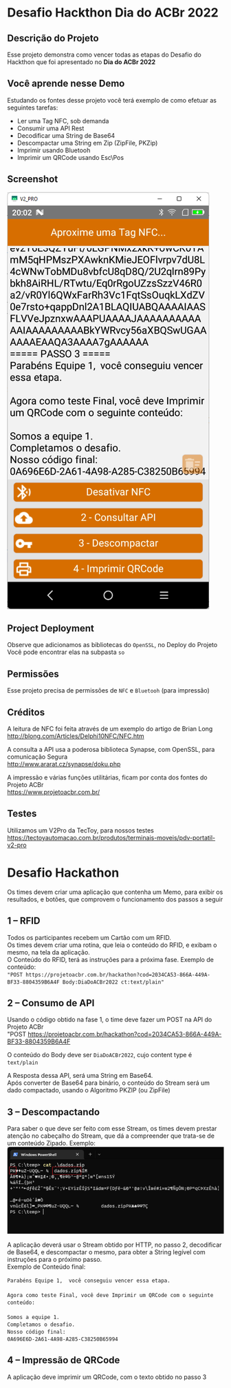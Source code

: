 # Desafio Hackthon Dia do ACBr 2022

## Descrição do Projeto
Esse projeto demonstra como vencer todas as etapas do Desafio do Hackthon que foi apresentado no **Dia do ACBr 2022**

## Você aprende nesse Demo
Estudando os fontes desse projeto você terá exemplo de como efetuar as seguintes tarefas:
- Ler uma Tag NFC, sob demanda
- Consumir uma API Rest
- Decodificar uma String de Base64
- Descompactar uma String em Zip (ZipFile, PKZip)
- Imprimir usando Bluetooh
- Imprimir um QRCode usando Esc\Pos

## Screenshot
![ScreenShot](https://github.com/TecToy-Automacao/Delphi/blob/main/ACBr/Hackthon_DiaDoACBr_2022/img/ScreenShot_Hackthon1.png)

## Project Deployment
Observe que adicionamos as bibliotecas do `OpenSSL`, no Deploy do Projeto
Você pode encontrar elas na subpasta `so`

## Permissões
Esse projeto precisa de permissões de `NFC` e `Bluetooh` (para impressão)

## Créditos
A leitura de NFC foi feita através de um exemplo do artigo de Brian Long  
http://blong.com/Articles/Delphi10NFC/NFC.htm  

A consulta a API usa a poderosa biblioteca Synapse, com OpenSSL, para  comunicação Segura  
http://www.ararat.cz/synapse/doku.php  

A impressão e várias funções utilitárias, ficam por conta dos fontes do Projeto ACBr  
https://www.projetoacbr.com.br/  

## Testes
Utilizamos um V2Pro da TecToy, para nossos testes  
https://tectoyautomacao.com.br/produtos/terminais-moveis/pdv-portatil-v2-pro  

# Desafio Hackathon
Os times devem criar uma aplicação que contenha um Memo, para exibir os resultados, e botões, que comprovem o funcionamento dos passos a seguir

## 1  – RFID
Todos os participantes recebem um Cartão com um RFID.  
Os times devem criar uma rotina, que leia o conteúdo do RFID, e exibam o mesmo, na tela da aplicação.  
O Conteúdo do RFID, terá as instruções para a próxima fase. Exemplo de conteúdo:  
`"POST https://projetoacbr.com.br/hackathon?cod=2034CA53-866A-449A-BF33-8804359B6A4F Body:DiaDoACBr2022 ct:text/plain"`

## 2 – Consumo de API
Usando o código obtido na fase 1, o time deve fazer um POST na API do Projeto ACBr  
"POST https://projetoacbr.com.br/hackathon?cod=2034CA53-866A-449A-BF33-8804359B6A4F  

O conteúdo do Body deve ser `DiaDoACBr2022`, cujo content type é `text/plain`  

A Resposta dessa API, será uma String em Base64.  
Após converter de Base64 para binário, o conteúdo do Stream será um dado compactado, usando o Algoritmo PKZIP (ou ZipFile)  

## 3 – Descompactando
Para saber o que deve ser feito com esse Stream, os times devem prestar atenção no cabeçalho do Stream, que dá a compreender que trata-se de um conteúdo Zipado.
Exemplo:  
![DicaConteudoZip](https://github.com/TecToy-Automacao/Delphi/blob/main/ACBr/Hackthon_DiaDoACBr_2022/img/DicaConteudoZip.png)

A aplicação deverá usar o Stream obtido por HTTP, no passo 2, decodificar de Base64, e descompactar o mesmo, para obter a String legível com instruções para o próximo passo.  
Exemplo de Conteúdo final:

`Parabéns Equipe 1,  você conseguiu vencer essa etapa.`  
` `   
`Agora como teste Final, você deve Imprimir um QRCode com o seguinte conteúdo:`  
` `  
`Somos a equipe 1.`  
`Completamos o desafio.`  
`Nosso código final:`  
`0A696E6D-2A61-4A98-A285-C38250B65994`  

## 4 – Impressão de QRCode
A aplicação deve imprimir um QRCode, com o texto obtido no passo 3  
